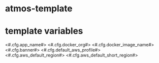 # atmos-template

# template variables
<#.cfg.app_name#>
<#.cfg.docker_org#>
<#.cfg.docker_image_name#>
<#.cfg.banner#>
<#.cfg.default_aws_profile#>
<#.cfg.aws_default_region#>
<#.cfg.aws_default_short_region#>
